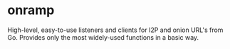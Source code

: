 # onramp
High-level, easy-to-use listeners and clients for I2P and onion URL's from Go. Provides only the most widely-used functions in a basic way.
